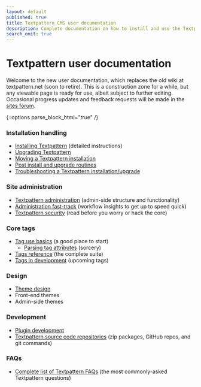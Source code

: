 ```yaml
---
layout: default
published: true
title: Textpattern CMS user documentation
description: Complete documentation on how to install and use the Textpattern Content Management System.
search_omit: true
---
```


# Textpattern user documentation

Welcome to the new user documentation, which replaces the old wiki at textpattern.net (soon to retire). This is a construction zone for a while, but any viewable page is ready for use, albeit subject to further editing. Occasional progress updates and feedback requests will be made in the [sites forum](http://forum.textpattern.com/viewforum.php?id=60).

{::options parse_block_html="true" /}

<div class="layout-container">
<div class="layout-3col">

### Installation handling

* [Installing Textpattern](http://docs.textpattern.io/installation/) (detailed instructions)
* [Upgrading Textpattern](http://docs.textpattern.io/installation/upgrading-textpattern)
* [Moving a Textpattern installation](http://docs.textpattern.io/installation/moving-textpattern)
* [Post install and upgrade routines](http://docs.textpattern.io/installation/post-install-and-upgrade-routines)
* [Troubleshooting a Textpattern installation/upgrade](http://docs.textpattern.io/installation/troubleshooting-textpattern)

</div>
<div class="layout-3col">

### Site administration

* [Textpattern administration](http://docs.textpattern.io/administration/) (admin-side structure and functionality)
* [Administration fast-track](http://docs.textpattern.io/administration/admin-fast-track) (workflow insights to get up to speed quick)
* [Textpattern security](http://docs.textpattern.io/administration/security) (read before you worry or hack the core)

</div>
<div class="layout-3col">

### Core tags

* [Tag use basics](http://docs.textpattern.io/tags/tag-basics/) (a good place to start)
  * [Parsing tag attributes](http://docs.textpattern.io/tags/tag-basics/parsing-tag-attributes) (sorcery)
* [Tags reference](http://docs.textpattern.io/tags/) (the complete suite)
* [Tags in development](http://docs.textpattern.io/tags/tags-in-development) (upcoming tags)

</div>
<div class="layout-3col">

### Design

* [Theme design](http://docs.textpattern.io/themes/)
* Front-end themes
* Admin-side themes

</div>
<div class="layout-3col">

### Development

* [Plugin development](http://docs.textpattern.io/development/)
* [Textpattern source code repositories](http://docs.textpattern.io/development/textpattern-source-code-repositories) (zip packages, GitHub repos, and git commands)

</div>
<div class="layout-3col">

### FAQs

* [Complete list of Textpattern FAQs](http://docs.textpattern.io/faqs/) (the most commonly-asked Textpattern questions)

</div>
</div>
